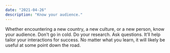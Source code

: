 ```yaml
---
date: "2021-04-26"
description: "Know your audience."
---
```


Whether encountering a new country, a new culture, or a new person, know your audience. Don't go in cold. Do your research. Ask questions. It’ll help tailor your interactions for success. No matter what you learn, it will likely be useful at some point down the road.